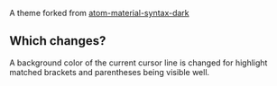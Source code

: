 A theme forked from [atom-material-syntax-dark](https://github.com/silvestreh/atom-material-syntax-dark)

## Which changes?

A background color of the current cursor line is changed for highlight matched brackets and parentheses being visible well.
